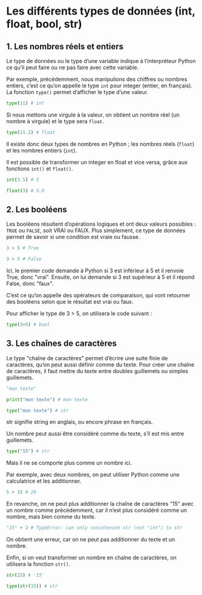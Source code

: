 # Les différents types de données (int, float, bool, str)

## 1. Les nombres réels et entiers
Le type de données ou le type d’une variable indique à l’interpréteur Python ce qu’il peut faire ou ne pas faire avec cette variable.

Par exemple, précédemment, nous manipulions des chiffres ou nombres entiers, c’est ce qu’on appelle le type ```int``` pour integer (entier, en français). La fonction ```type()```  permet d’afficher le type d’une valeur.

```python
type(11) # int
```

Si nous mettons une virgule à la valeur, on obtient un nombre réel (un nombre à virgule) et le type sera ```float```.


```python
type(11.1) # float
```

Il existe donc deux types de nombres en Python ; les nombres réels (```float```) et les nombres entiers (```int```).

Il est possible de transformer un integer en float et vice versa, grâce aux fonctions ```int()``` et ```float()```.

```python
int(3.5) # 3

float(3) # 3.0
```

## 2. Les booléens
Les booléens résultent d’opérations logiques et ont deux valeurs possibles : ```TRUE``` ou ```FALSE```, soit VRAI ou FAUX. Plus simplement, ce type de données permet de savoir si une condition est vraie ou fausse.

```python
3 < 5 # True

3 > 5 # False
```

Ici, le premier code demande à Python si 3 est inférieur à 5 et il renvoie True, donc "vrai". Ensuite, on lui demande si 3 est supérieur à 5 et il répond False, donc "faux".

C’est ce qu’on appelle des opérateurs de comparaison, qui vont retourner des booléens selon que le résultat est vrai ou faux.

Pour afficher le type de 3 > 5, on utilisera le code suivant :
```python
type(3>5) # bool
```

## 3. Les chaînes de caractères
Le type "chaîne de caractères" permet d’écrire une suite finie de caractères, qu’on peut aussi définir comme du texte. Pour créer une chaîne de caractères, il faut mettre du texte entre doubles guillemets ou simples guillemets.

```python
"mon texte"

print("mon texte") # mon texte
```

```python
type("mon texte") # str
```

str signifie string en anglais, ou encore phrase en français.

Un nombre peut aussi être considéré comme du texte, s’il est mis entre guillemets.

```python
type("15") # str
```

Mais il ne se comporte plus comme un nombre ici.

Par exemple, avec deux nombres, on peut utiliser Python comme une calculatrice et les additionner.
```python
5 + 15 # 20
```

En revanche, on ne peut plus additionner la chaîne de caractères "15" avec un nombre comme précédemment, car il n’est plus considéré comme un nombre, mais bien comme du texte.
```python
"15" + 2 # TypeError: can only concatenate str (not "int") to str
```

On obtient une erreur, car on ne peut pas additionner du texte et un nombre.

Enfin, si on veut transformer un nombre en chaîne de caractères, on utilisera la fonction ```str()```.

```python
str(15) # '15'

type(str(15)) # str
```
